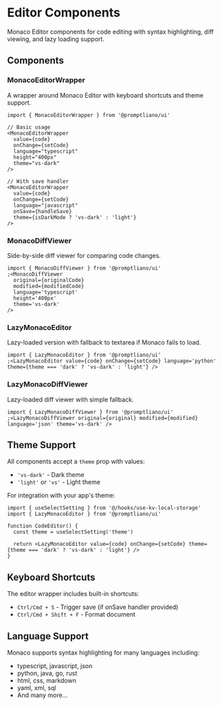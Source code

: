 # Editor Components

Monaco Editor components for code editing with syntax highlighting, diff viewing, and lazy loading support.

## Components

### MonacoEditorWrapper

A wrapper around Monaco Editor with keyboard shortcuts and theme support.

```tsx
import { MonacoEditorWrapper } from '@promptliano/ui'

// Basic usage
<MonacoEditorWrapper
  value={code}
  onChange={setCode}
  language="typescript"
  height="400px"
  theme="vs-dark"
/>

// With save handler
<MonacoEditorWrapper
  value={code}
  onChange={setCode}
  language="javascript"
  onSave={handleSave}
  theme={isDarkMode ? 'vs-dark' : 'light'}
/>
```

### MonacoDiffViewer

Side-by-side diff viewer for comparing code changes.

```tsx
import { MonacoDiffViewer } from '@promptliano/ui'
;<MonacoDiffViewer
  original={originalCode}
  modified={modifiedCode}
  language='typescript'
  height='400px'
  theme='vs-dark'
/>
```

### LazyMonacoEditor

Lazy-loaded version with fallback to textarea if Monaco fails to load.

```tsx
import { LazyMonacoEditor } from '@promptliano/ui'
;<LazyMonacoEditor value={code} onChange={setCode} language='python' theme={theme === 'dark' ? 'vs-dark' : 'light'} />
```

### LazyMonacoDiffViewer

Lazy-loaded diff viewer with simple fallback.

```tsx
import { LazyMonacoDiffViewer } from '@promptliano/ui'
;<LazyMonacoDiffViewer original={original} modified={modified} language='json' theme='vs-dark' />
```

## Theme Support

All components accept a `theme` prop with values:

- `'vs-dark'` - Dark theme
- `'light'` or `'vs'` - Light theme

For integration with your app's theme:

```tsx
import { useSelectSetting } from '@/hooks/use-kv-local-storage'
import { LazyMonacoEditor } from '@promptliano/ui'

function CodeEditor() {
  const theme = useSelectSetting('theme')

  return <LazyMonacoEditor value={code} onChange={setCode} theme={theme === 'dark' ? 'vs-dark' : 'light'} />
}
```

## Keyboard Shortcuts

The editor wrapper includes built-in shortcuts:

- `Ctrl/Cmd + S` - Trigger save (if onSave handler provided)
- `Ctrl/Cmd + Shift + F` - Format document

## Language Support

Monaco supports syntax highlighting for many languages including:

- typescript, javascript, json
- python, java, go, rust
- html, css, markdown
- yaml, xml, sql
- And many more...
